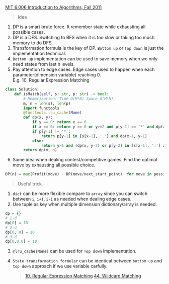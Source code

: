 
[MIT 6.006 Introduction to Algorithms, Fall 2011]([https://www.youtube.com/playlist?list=PL3P3cZGn6p661AmJdHafLMLzPxy5CXy-i](https://www.youtube.com/playlist?list=PL3P3cZGn6p661AmJdHafLMLzPxy5CXy-i))

> Idea  

1. DP is a smart brute force. It remember state while exhausting all possible cases.  
2. DP is a DFS. Switching to BFS when it is too slow or taking too much memory to do DFS.  
3. Transformation formula is the key of DP. `Bottom up` or `Top down` is just the implementation technical.   
4. `Bottom up` implementation can be used to save memory when we only need states from last n levels.  
5. Pay attention to edge cases. Edge cases used to happen when each parameter(dimension variable) reaching 0.   
  E.g. 10. Regular Expression Matching  

```python  
class Solution:  
    def isMatch(self, s: str, p: str) -> bool:  
        # Memorization: Time O(M*N) Space O(M*N)  
        m, n = len(s), len(p)  
        import functools  
        @functools.lru_cache(None)  
        def dp(x, y):  
            if y == 0: return x == 0  
            if x == 0: return y == 0 or y>=2 and p[y-1] == '*' and dp(x, y-2)  
            if p[y-1] != '*':  
                return p[y-1] in [s[x-1], '.'] and dp(x-1, y-1)  
            else:  
                return y>1 and (dp(x, y-2) or p[y-2] in [s[x-1], '.'] and dp(x-1, y))  
        return dp(m, n)  
```  

6. Same idea when dealing contest/competitive games. Find the optimal move by exhausting all possible choice.   
```python  
DP(n) = max(Profit(move) - DP(move/next_start_point)  for move in possible_moves)  
```  

> Useful trick  


1. `dict` can be more flexible compare to `array` since you can switch between `i`, `i+1`, `i-1` as needed when dealing edge cases.  
2. Use tuple as key when multiple dimension dictionary/array is needed.   

```python  
dp = {}  
# 1-d  
dp[0] = 10  
# 2-d  
dp[0, 0] = 10  
# 3-d  
dp[0,0,0] = 10  
```  

3. `@lru_cache(None)` can be used for `Top down` implementation.  
4. `State transformation formular` can be identical between `bottom up` and `top down` approach if we use variable carfully.  

    > [10. Regular Expression Matching]([https://leetcode.com/problems/regular-expression-matching/discuss/665501/Python-Concise-DP-Botton-up-%2B-Top-down](https://leetcode.com/problems/regular-expression-matching/discuss/665501/Python-Concise-DP-Botton-up-%2B-Top-down))
    > [44. Wildcard Matching]([https://leetcode.com/problems/wildcard-matching/discuss/687707/Python-Concise-DP-Bottom-up-%2B-Top-down](https://leetcode.com/problems/wildcard-matching/discuss/687707/Python-Concise-DP-Bottom-up-%2B-Top-down))

